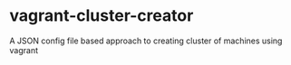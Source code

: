 # vagrant-cluster-creator
A JSON config file based approach to creating cluster of machines using vagrant

